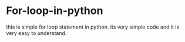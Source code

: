 # For-loop-in-python
this is simple for loop statement in python. its very simple code and it is very easy to understand.
